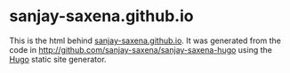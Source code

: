 # sanjay-saxena.github.io

This is the html behind [sanjay-saxena.github.io](https://sanjay-saxena.github.io).  It was generated from the code
in http://github.com/sanjay-saxena/sanjay-saxena-hugo using the [Hugo](http://hugo.spf13.com)
static site generator.
